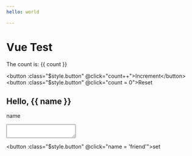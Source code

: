 ```yaml
---
hello: world

---
```


<script setup>
import { ref } from 'vue';
import { useData } from 'vitepress';

const { page } = useData();
const count = ref(0);
let name = ref("guest ");
</script>

# Vue Test

The count is: {{ count }}
<!--<pre> {{ page }} </pre>-->

<button :class="$style.button" @click="count++">Increment</button>
<button :class="$style.button" @click="count = 0">Reset</button>

## Hello, {{ name }}

<label for="name">name</label>
<textarea id="name" v-model="name"></textarea>
<button :class="$style.button" @click="name = 'friend'">set</button>

<style module>
.button {
  color: #7ea8ff;
  font-weight: 550;
  border: 2px;
  border-style: solid;
  margin: 2px;
  border-radius: .3rem;
  padding: 2px 4px;
}

.button:hover {
  background-color: #3d3d3d;
}
</style>